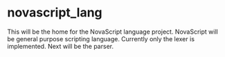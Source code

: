 # novascript_lang
This will be the home for the NovaScript language project.
NovaScript will be general purpose scripting language.
Currently only the lexer is implemented. Next will be the parser.